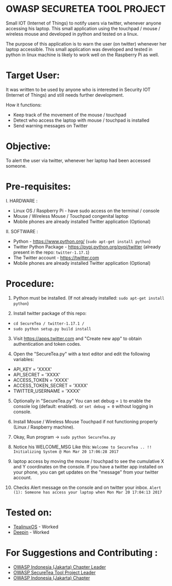 # OWASP SECURETEA TOOL PROJECT
Small IOT (Internet of Things) to notify users via twitter, whenever anyone accessing his laptop. This small application using the touchpad / mouse / wireless mouse and developed in python and tested on a linux.

The purpose of this application is to warn the user (on twitter) whenever her laptop accessible.
This small application was developed and tested in python in linux machine is likely to work well on the Raspberry Pi as well.


Target User:
=============

It was written to be used by anyone who is interested in Security IOT (Internet of Things) and still needs further development.

How it functions:

- Keep track of the movement of the mouse / touchpad
- Detect who access the laptop with mouse / touchpad is installed
- Send warning messages on Twitter


Objective:
===========

To alert the user via twitter, whenever her laptop had been accessed someone.


Pre-requisites:
================

I. HARDWARE :

- Linux OS / Raspberry Pi - have sudo access on the terminal / console
- Mouse / Wireless Mouse / Touchpad congenital laptop
- Mobile phones are already installed Twitter application (Optional)

II. SOFTWARE :

- Python - https://www.python.org/ (`sudo apt-get install python`)
- Twitter Python Package - https://pypi.python.org/pypi/twitter (already present in the repo: `twitter-1.17.1`)
- The Twitter account - https://twitter.com
- Mobile phones are already installed Twitter application (Optional)


Procedure:
==========

1. Python must be installed. (If not already installed: `sudo apt-get install python`)

2. Install twitter package of this repo:
- `cd SecureTea / twitter-1.17.1 /`
- `sudo python setup.py build install`

3. Visit https://apps.twitter.com and "Create new app" to obtain authentication and token codes.

4. Open the "SecureTea.py" with a text editor and edit the following variables:

- API_KEY = 'XXXX'
- API_SECRET = 'XXXX'
- ACCESS_TOKEN = 'XXXX'
- ACCESS_TOKEN_SECRET = 'XXXX'
- TWITTER_USERNAME = 'XXXX'

5. Optionally in "SecureTea.py" You can set debug = `1` to enable the console log (default: enabled). or `set debug = 0` without logging in console.

6. Install Mouse / Wireless Mouse Touchpad if not functioning properly (Linux / Raspberry machine).

7. Okay, Run program -> `sudo python SecureTea.py`

8. Notice his WELCOME_MSG Like this:
`Welcome to SecureTea .. !! Initializing System @ Mon Mar 20 17:06:28 2017`

9. laptop access by moving the mouse / touchpad to see the cumulative X and Y coordinates on the console. If you have a twitter app installed on your phone, you can get updates on the "message" from your twitter account.

10. Checks Alert message on the console and on twitter your inbox.
`Alert (1): Someone has access your laptop when Mon Mar 20 17:04:13 2017`

Tested on:
==========

- [TealinuxOS](http://tealinuxos.org/) - Worked
- [Deepin](https://www.deepin.org/en/) - Worked


For Suggestions and Contributing :
==================================

- [OWASP Indonesia (Jakarta) Chapter Leader](https://www.owasp.org/index.php/Ade_Yoseman_Putra)
- [OWASP SecureTea Tool Project Leader](https://www.owasp.org/index.php/User:Idbmb)
- [OWASP Indonesia (Jakarta) Chapter](http://www.owasp.org/index.php/Jakarta)
